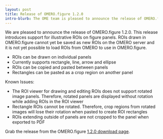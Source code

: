 ```yaml
---
layout: post
title: Release of OMERO.figure 1.2.0
intro-blurb: The OME team is pleased to announce the release of OMERO.figure 1.2.0.
---
```


We are pleased to announce the release of OMERO.figure 1.2.0. This release introduces support for illustrative ROIs on figure panels. ROIs drawn in OMERO.figure cannot yet be saved as new ROIs on the OMERO server and it is not yet possible to load ROIs from OMERO to use in OMERO.figure.

- ROIs can be drawn on individual panels
- Currently supports rectangle, line, arrow and ellipse
- ROIs can be copied and pasted between panels
- Rectangles can be pasted as a crop region on another panel

Known Issues:

- The ROI viewer for drawing and editing ROIs does not support rotated image
  panels. Therefore, rotated panels are displayed without rotation while
  adding ROIs in the ROI viewer
- Rectangle ROIs cannot be rotated. Therefore, crop regions from rotated
  images will lose their rotation when pasted to create ROI rectangles
- ROIs extending outside of panels are not cropped to the panel when exported
  to PDF

Grab the release from the OMERO.figure [1.2.0 download page](https://downloads.openmicroscopy.org/figure/1.2.0/).

